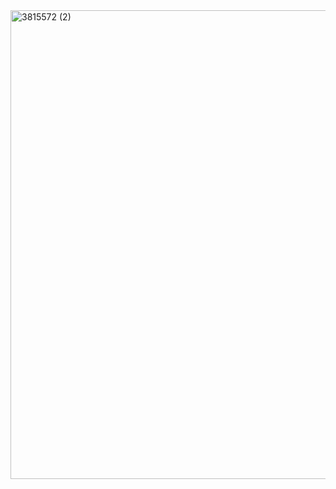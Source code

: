<img width="750" alt="3815572 (2)" src="https://github.com/user-attachments/assets/d405072b-a7c1-46c9-941e-0ac5460156c0" />
